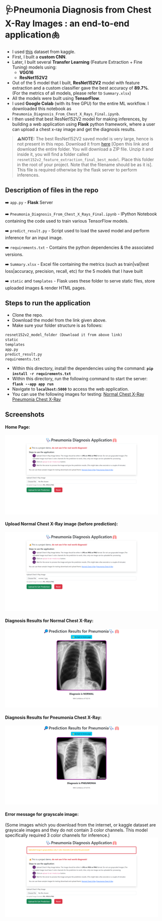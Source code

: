 # 🩺Pneumonia Diagnosis from Chest X-Ray Images : an end-to-end application🫁

- I used [this](https://www.kaggle.com/datasets/tolgadincer/labeled-chest-xray-images) dataset from kaggle.
- First, I built a **custom CNN**.
- Later, I built several **Transfer Learning** (Feature Extraction + Fine Tuning) models using:
  - **VGG16**
  - **ResNet152V2**
- Out of the 5 model that I built, **ResNet152V2** model with feature extraction and a custom classifier gave the best accuracy of **89.7%**. (For the metrics of all models, please refer to `Summary.xlsx`)
- All the models were built using **TensorFlow**.
- I used **Google Colab** (with its free GPU) for the entire ML workflow. I downloaded this notebook as `Pneumonia_Diagnosis_From_Chest_X_Rays_Final.ipynb`.
- I then used that best ResNet152V2 model for making inferences, by building a web application using **Flask** python framework, where a user can upload a chest x-ray image and get the diagnosis results.

> **⚠️NOTE:** The best ResNet152V2 saved model is very large, hence is not present in this repo. Download it from [here](https://drive.google.com/drive/folders/1fteRsc_pIHbu9K2zSAcLQgAbUqxIqcgb?usp=sharing) [Open this link and download the entire folder. You will download a ZIP file. Unzip it and inside it, you will find a folder called `resnet152v2_feature_extraction_final_best_model`. Place this folder in the root of your project. Note that the filename should be as it is]. This file is required otherwise by the flask server to perform inferences.

## Description of files in the repo

➡️ `app.py` - **Flask** Server

➡️ `Pneumonia_Diagnosis_From_Chest_X_Rays_Final.ipynb` - IPython Notebook containing the code used to train various TensorFlow models.

➡️ `predict_result.py` - Script used to load the saved model and perform inference for an input image.

➡️ `requirements.txt` - Contains the python dependencies & the associated versions.

➡️ `Summary.xlsx` - Excel file containing the metrics (such as train|val|test loss|accuracy, precision, recall, etc) for the 5 models that I have built

➡️ `static` and `templates` - Flask uses these folder to serve static files, store uploaded images & render HTML pages.

## Steps to run the application

- Clone the repo.
- Download the model from the link given above.
- Make sure your folder structure is as follows:
```
resnet152v2_model_folder (Download it from above link)
static
templates
app.py
predict_result.py
requirements.txt
```
- Within this directory, install the dependencies using the command: **`pip install -r requirements.txt`**
- Within this directory, run the following command to start the server: **`flask --app app run`**
- Navigate to **`localhost:5000`** to access the web application.
- You can use the following images for testing: [Normal Chest X-Ray](https://prod-images-static.radiopaedia.org/images/220869/76052f7902246ff862f52f5d3cd9cd_jumbo.jpg) [Pneumonia Chest X-Ray](https://prod-images-static.radiopaedia.org/images/25074603/4994014ef5c834e4803541aa1dc874_jumbo.jpeg)

## Screenshots

#### Home Page:
![Home Page](./app_screenshots/home_page.png)

#### Upload Normal Chest X-Ray image (before prediction):
![Home Page - Upload Image](./app_screenshots/upload_normal.png)

#### Diagnosis Results for Normal Chest X-Ray:
![Normal Diagnosis page](./app_screenshots/diagnosis_normal.png)

#### Diagnosis Results for Pneumonia Chest X-Ray:
![Pneumonia Diagnosis page](./app_screenshots/diagnosis_pneumonia.png)

#### Error message for grayscale image:
(Some images which you download from the internet, or kaggle dataset are grayscale images and they do not contain 3 color channels. This model specifically required 3 color channels for inference.)
![Error on uploading grayscale image](./app_screenshots/error_grayscale_image_upload.png)
